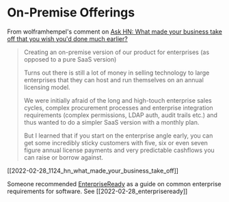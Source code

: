 # On-Premise Offerings

From wolframhempel's comment on [Ask HN: What made your business take off that you wish you'd done much earlier?](https://news.ycombinator.com/item?id=30329762)

>Creating an on-premise version of our product for enterprises (as opposed to a pure SaaS version)
>
>Turns out there is still a lot of money in selling technology to large enterprises that they can host and run themselves on an annual licensing model.
>
>We were initially afraid of the long and high-touch enterprise sales cycles, complex procurement processes and enterprise integration requirements (complex permissions, LDAP auth, audit trails etc.) and thus wanted to do a simpler SaaS version with a monthly plan.
>
>But I learned that if you start on the enterprise angle early, you can get some incredibly sticky customers with five, six or even seven figure annual license payments and very predictable cashflows you can raise or borrow against.

[[2022-02-28_1124_hn_what_made_your_business_take_off]]

Someone recommended [EnterpriseReady](https://www.enterpriseready.io/about) as a guide on common enterprise requirements for software. See [[2022-02-28_enterpriseready]]
